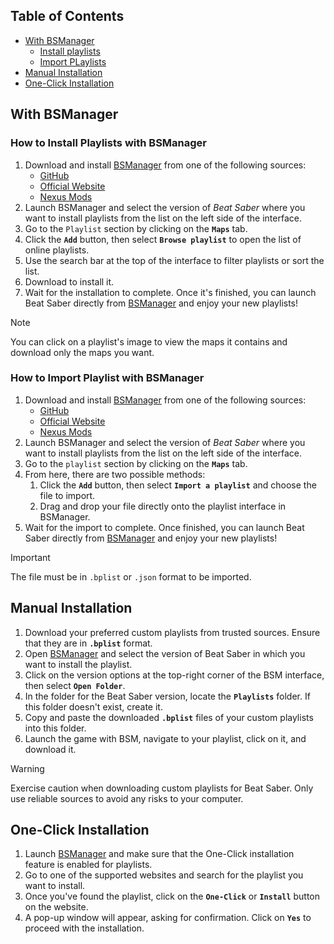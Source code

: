 ## Table of Contents

- [With BSManager](#with-bsmanager)
    - [Install playlists](#how-to-install-playlists-with-bsmanager)
    - [Import PLaylists](#how-to-import-playlist-with-bsmanager)
- [Manual Installation](#manual-installation)
- [One-Click Installation](#one-click-installation)

## With BSManager

### How to Install Playlists with BSManager  

1. Download and install [BSManager](https://www.bsmanager.io) from one of the following sources:  
    - [GitHub](https://github.com/Zagrios/bs-manager/releases/latest)
    - [Official Website](https://www.bsmanager.io)  
    - [Nexus Mods](https://www.nexusmods.com/beatsaber/mods/18?tab=files)
2. Launch BSManager and select the version of *Beat Saber* where you want to install playlists from the list on the left side of the interface.  
3. Go to the `Playlist` section by clicking on the __`Maps`__ tab.
4. Click the __`Add`__ button, then select __`Browse playlist`__ to open the list of online playlists.  
5. Use the search bar at the top of the interface to filter playlists or sort the list.  
6. Download to install it.
7. Wait for the installation to complete. Once it's finished, you can launch Beat Saber directly from [BSManager](https://www.bsmanager.io) and enjoy your new playlists!

> [!NOTE]  
> You can click on a playlist's image to view the maps it contains and download only the maps you want.

### How to Import Playlist with BSManager

1. Download and install [BSManager](https://www.bsmanager.io) from one of the following sources:  
    - [GitHub](https://github.com/Zagrios/bs-manager/releases/latest)
    - [Official Website](https://www.bsmanager.io)  
    - [Nexus Mods](https://www.nexusmods.com/beatsaber/mods/18?tab=files)
2. Launch BSManager and select the version of *Beat Saber* where you want to install playlists from the list on the left side of the interface.  
3. Go to the `playlist` section by clicking on the __`Maps`__ tab.  
4. From here, there are two possible methods:  
   1. Click the __`Add`__ button, then select __`Import a playlist`__ and choose the file to import.  
   2. Drag and drop your file directly onto the playlist interface in BSManager.  
5. Wait for the import to complete. Once finished, you can launch Beat Saber directly from [BSManager](https://www.bsmanager.io) and enjoy your new playlists!  

> [!Important]
> The file must be in `.bplist` or `.json` format to be imported.  

## Manual Installation

1. Download your preferred custom playlists from trusted sources. Ensure that they are in __`.bplist`__ format.
2. Open [BSManager](https://www.bsmanager.io) and select the version of Beat Saber in which you want to install the playlist.
3. Click on the version options at the top-right corner of the BSM interface, then select __`Open Folder`__.
4. In the folder for the Beat Saber version, locate the __`Playlists`__ folder. If this folder doesn't exist, create it.
5. Copy and paste the downloaded __`.bplist`__ files of your custom playlists into this folder.
6. Launch the game with BSM, navigate to your playlist, click on it, and download it.

> [!WARNING]  
> Exercise caution when downloading custom playlists for Beat Saber. Only use reliable sources to avoid any risks to your computer.

## One-Click Installation

1. Launch [BSManager](https://www.bsmanager.io) and make sure that the One-Click installation feature is enabled for playlists.
2. Go to one of the supported websites and search for the playlist you want to install.
3. Once you've found the playlist, click on the __`One-Click`__ or __`Install`__ button on the website.
4. A pop-up window will appear, asking for confirmation. Click on __`Yes`__ to proceed with the installation.
